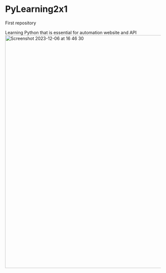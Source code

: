 # PyLearning2x1
First repository

Learning Python that is essential for automation website and API
<img width="751" alt="Screenshot 2023-12-06 at 16 46 30" src="https://github.com/abijithmg009/PyLearning2x1/assets/67737490/f24a1a95-e4d8-4096-9e70-504a0aa2365a">

